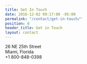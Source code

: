```yaml
---
title: Get In Touch
date: 2016-12-02 09:17:00 -05:00
permalink: "/contact/get-in-touch/"
position: 0
header_title: Get in Touch
layout: contact
---
```


26 NE 25th Street <br/>
Miami, Florida <br/>
+1 800-848-0398